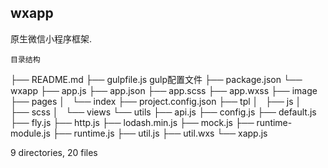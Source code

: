 ## wxapp
原生微信小程序框架.

```
目录结构

```

├── README.md
├── gulpfile.js  gulp配置文件
├── package.json
└── wxapp
    ├── app.js
    ├── app.json
    ├── app.scss
    ├── app.wxss
    ├── image
    ├── pages
    │   └── index
    ├── project.config.json
    ├── tpl
    │   ├── js
    │   ├── scss
    │   └── views
    └── utils
        ├── api.js
        ├── config.js
        ├── default.js
        ├── fly.js
        ├── http.js
        ├── lodash.min.js
        ├── mock.js
        ├── runtime-module.js
        ├── runtime.js
        ├── util.js
        ├── util.wxs
        └── xapp.js

9 directories, 20 files
